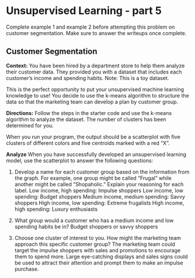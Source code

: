# Unsupervised Learning - part 5

Complete example 1 and example 2 before attempting this problem on customer segmentation.  Make sure to answer the writeups once complete.

## Customer Segmentation

<b>Context:</b> You have been hired by a department store to help them analyze their customer data. They provided you with a dataset that includes each customer’s income and spending habits. Note: This is a toy dataset.

This is the perfect opportunity to put your unsupervised machine learning knowledge to use! You decide to use the k-means algorithm to structure the data so that the marketing team can develop a plan by customer group.

<b>Directions:</b> Follow the steps in the starter code and use the k-means algorithm to analyze the dataset. The number of clusters has been determined for you.

When you run your program, the output should be a scatterplot with five clusters of different colors and five centroids marked with a red “X”.

<b>Analyze</b> When you have successfully developed an unsupervised learning model, use the scatterplot to answer the following questions:

1. Develop a name for each customer group based on the information from the graph. For example, one group might be called “Frugal” while another might be called “Shopaholic.” Explain your reasoning for each label.
Low income, high spending: Impulse shoppers
Low income, low spending: Budget shoppers
Medium income, medium spending: Savvy shoppers
High income, low spending: Extreme frugalists
High income, high spending: Luxury enthusiasts


2. What group would a customer who has a medium income and low spending habits be in?
Budget shoppers or savvy shoppers

3. Choose one cluster of interest to you. How might the marketing team approach this specific customer group?
The marketing team could target the impulse shoppers with sales and promotions to encourage them to spend more. Large eye-catching displays and sales signs could be used to attract their attention and prompt them to make an impulse purchase.